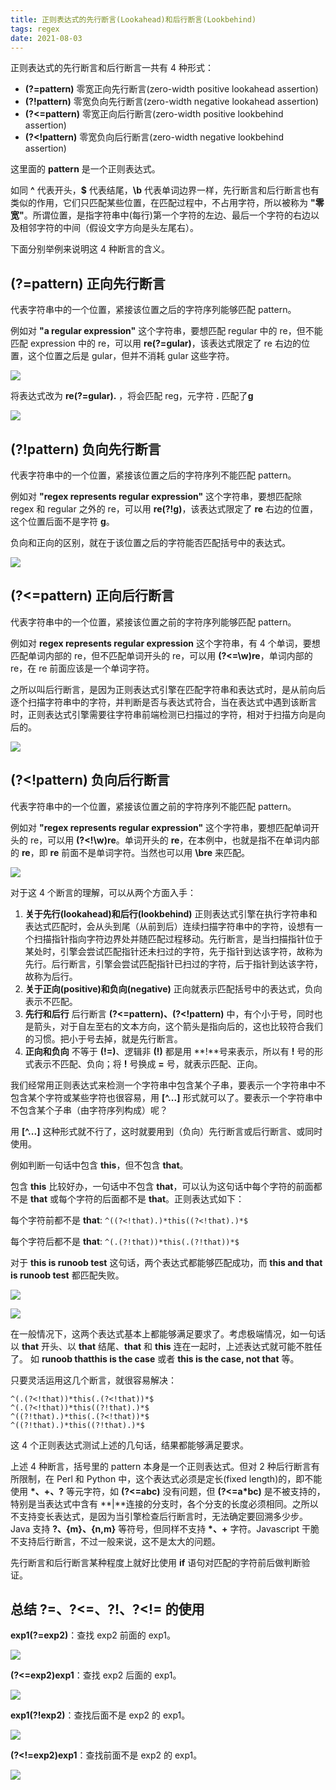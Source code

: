 ```yaml
---
title: 正则表达式的先行断言(Lookahead)和后行断言(Lookbehind)
tags: regex
date: 2021-08-03
---
```


正则表达式的先行断言和后行断言一共有 4 种形式：

-   **(?=pattern)** 零宽正向先行断言(zero-width positive lookahead assertion)
-   **(?!pattern)** 零宽负向先行断言(zero-width negative lookahead assertion)
-   **(?<=pattern)** 零宽正向后行断言(zero-width positive lookbehind assertion)
-   **(?<!pattern)** 零宽负向后行断言(zero-width negative lookbehind assertion)

这里面的 **pattern** 是一个正则表达式。

如同 **^** 代表开头，**$** 代表结尾，**\b** 代表单词边界一样，先行断言和后行断言也有类似的作用，它们只匹配某些位置，在匹配过程中，不占用字符，所以被称为 **"零宽"**。所谓位置，是指字符串中(每行)第一个字符的左边、最后一个字符的右边以及相邻字符的中间（假设文字方向是头左尾右）。

下面分别举例来说明这 4 种断言的含义。

## (?=pattern) 正向先行断言

代表字符串中的一个位置，紧接该位置之后的字符序列能够匹配 pattern。

例如对 **"a regular expression"** 这个字符串，要想匹配 regular 中的 re，但不能匹配 expression 中的 re，可以用 **re(?=gular)**，该表达式限定了 re 右边的位置，这个位置之后是 gular，但并不消耗 gular 这些字符。

![](regex-lookhead-lookbehind/B7F44A41-BC1A-4088-8ED4-7CB0F3984991.jpg)

将表达式改为 **re(?=gular).** ，将会匹配 reg，元字符 **.** 匹配了**g**

![](regex-lookhead-lookbehind/BD357AC2-7BFC-4FDE-A1B2-2FCE1B17E641.jpg)

## (?!pattern) 负向先行断言

代表字符串中的一个位置，紧接该位置之后的字符序列不能匹配 pattern。

例如对 **"regex represents regular expression"** 这个字符串，要想匹配除 regex 和 regular 之外的 re，可以用 **re(?!g)**，该表达式限定了 **re** 右边的位置，这个位置后面不是字符 **g**。

负向和正向的区别，就在于该位置之后的字符能否匹配括号中的表达式。

![](regex-lookhead-lookbehind/92C72B08-2122-408E-97A2-6274417A3C16.jpg)

## (?<=pattern) 正向后行断言

代表字符串中的一个位置，紧接该位置之前的字符序列能够匹配 pattern。

例如对 **regex represents regular expression** 这个字符串，有 4 个单词，要想匹配单词内部的 re，但不匹配单词开头的 re，可以用 **(?<=\w)re**，单词内部的 re，在 re 前面应该是一个单词字符。

之所以叫后行断言，是因为正则表达式引擎在匹配字符串和表达式时，是从前向后逐个扫描字符串中的字符，并判断是否与表达式符合，当在表达式中遇到该断言时，正则表达式引擎需要往字符串前端检测已扫描过的字符，相对于扫描方向是向后的。

![](regex-lookhead-lookbehind/94F6A0A8-CB0F-4EE6-A537-0FA309EF64AE.jpg)

## (?<!pattern) 负向后行断言

代表字符串中的一个位置，紧接该位置之前的字符序列不能匹配 pattern。

例如对 **"regex represents regular expression"** 这个字符串，要想匹配单词开头的 re，可以用 **(?<!\w)re**。单词开头的 **re**，在本例中，也就是指不在单词内部的 **re**，即 **re** 前面不是单词字符。当然也可以用 **\bre** 来匹配。

![](regex-lookhead-lookbehind/5226CEE8-0B90-4E89-9EE2-DFD7E45DA6B2.jpg)

对于这 4 个断言的理解，可以从两个方面入手：

1. **关于先行(lookahead)和后行(lookbehind)** 正则表达式引擎在执行字符串和表达式匹配时，会从头到尾（从前到后）连续扫描字符串中的字符，设想有一个扫描指针指向字符边界处并随匹配过程移动。先行断言，是当扫描指针位于某处时，引擎会尝试匹配指针还未扫过的字符，先于指针到达该字符，故称为先行。后行断言，引擎会尝试匹配指针已扫过的字符，后于指针到达该字符，故称为后行。
2. **关于正向(positive)和负向(negative)** 正向就表示匹配括号中的表达式，负向表示不匹配。
3. **先行和后行** 后行断言 **(?<=pattern)、(?<!pattern)** 中，有个小于号，同时也是箭头，对于自左至右的文本方向，这个箭头是指向后的，这也比较符合我们的习惯。把小于号去掉，就是先行断言。
4. **正向和负向** 不等于 **(!=)**、逻辑非 **(!)** 都是用 **!**号来表示，所以有 **!** 号的形式表示不匹配、负向；将 **!** 号换成 **=** 号，就表示匹配、正向。

我们经常用正则表达式来检测一个字符串中包含某个子串，要表示一个字符串中不包含某个字符或某些字符也很容易，用 **[^...]** 形式就可以了。要表示一个字符串中不包含某个子串（由字符序列构成）呢？

用 **[^...]** 这种形式就不行了，这时就要用到（负向）先行断言或后行断言、或同时使用。

例如判断一句话中包含 **this**，但不包含 **that**。

包含 **this** 比较好办，一句话中不包含 **that**，可以认为这句话中每个字符的前面都不是 **that** 或每个字符的后面都不是 **that**。正则表达式如下：

每个字符前都不是 **that**: `^((?<!that).)*this((?<!that).)*$`

每个字符后都不是 **that**: `^(.(?!that))*this(.(?!that))*$`

对于 **this is runoob test** 这句话，两个表达式都能够匹配成功，而 **this and that is runoob test** 都匹配失败。

![](regex-lookhead-lookbehind/0F108023-F4EF-409A-A63C-18334D4A0F3B.jpg)

![](regex-lookhead-lookbehind/DA61F6F1-4247-4E52-9EB8-198E3A90393D.jpg)

在一般情况下，这两个表达式基本上都能够满足要求了。考虑极端情况，如一句话以 **that** 开头、以 **that** 结尾、**that** 和 **this** 连在一起时，上述表达式就可能不胜任了。 如 **runoob thatthis is the case** 或者 **this is the case, not that** 等。

只要灵活运用这几个断言，就很容易解决：

```
^(.(?<!that))*this(.(?<!that))*$
^(.(?<!that))*this((?!that).)*$
^((?!that).)*this(.(?<!that))*$
^((?!that).)*this((?!that).)*$
```

这 4 个正则表达式测试上述的几句话，结果都能够满足要求。

上述 4 种断言，括号里的 pattern 本身是一个正则表达式。但对 2 种后行断言有所限制，在 Perl 和 Python 中，这个表达式必须是定长(fixed length)的，即不能使用 **\*、+、?** 等元字符，如 **(?<=abc)** 没有问题，但 **(?<=a\*bc)** 是不被支持的，特别是当表达式中含有 **|**连接的分支时，各个分支的长度必须相同。之所以不支持变长表达式，是因为当引擎检查后行断言时，无法确定要回溯多少步。Java 支持 **?、{m}、{n,m}** 等符号，但同样不支持 **\*、+** 字符。Javascript 干脆不支持后行断言，不过一般来说，这不是太大的问题。

先行断言和后行断言某种程度上就好比使用 **if** 语句对匹配的字符前后做判断验证。

## 总结 ?=、?<=、?!、?<!= 的使用

**exp1(?=exp2)**：查找 exp2 前面的 exp1。

![](regex-lookhead-lookbehind/reg-111.jpg)

**(?<=exp2)exp1**：查找 exp2 后面的 exp1。

![](regex-lookhead-lookbehind/reg-222.jpg)

**exp1(?!exp2)**：查找后面不是 exp2 的 exp1。

![](regex-lookhead-lookbehind/reg-333.jpg)

**(?<!=exp2)exp1**：查找前面不是 exp2 的 exp1。

![](regex-lookhead-lookbehind/reg-444.jpg)
